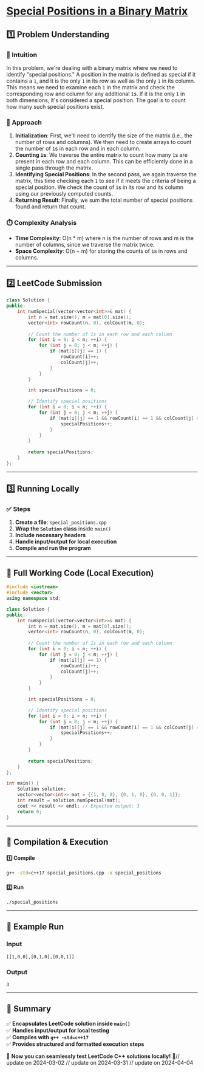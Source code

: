 # **[Special Positions in a Binary Matrix](https://leetcode.com/problems/special-positions-in-a-binary-matrix/description/)**  

## **1️⃣ Problem Understanding**  
### **📌 Intuition**  
In this problem, we're dealing with a binary matrix where we need to identify "special positions." A position in the matrix is defined as special if it contains a `1`, and it is the only `1` in its row as well as the only `1` in its column. This means we need to examine each `1` in the matrix and check the corresponding row and column for any additional `1`s. If it is the only `1` in both dimensions, it's considered a special position. The goal is to count how many such special positions exist.

### **🚀 Approach**  
1. **Initialization**: First, we'll need to identify the size of the matrix (i.e., the number of rows and columns). We then need to create arrays to count the number of `1`s in each row and in each column.
2. **Counting `1`s**: We traverse the entire matrix to count how many `1`s are present in each row and each column. This can be efficiently done in a single pass through the matrix.
3. **Identifying Special Positions**: In the second pass, we again traverse the matrix, this time checking each `1` to see if it meets the criteria of being a special position. We check the count of `1`s in its row and its column using our previously computed counts.
4. **Returning Result**: Finally, we sum the total number of special positions found and return that count.

### **⏱️ Complexity Analysis**  
- **Time Complexity**: O(n * m) where n is the number of rows and m is the number of columns, since we traverse the matrix twice.
- **Space Complexity**: O(n + m) for storing the counts of `1`s in rows and columns.

---  

## **2️⃣ LeetCode Submission**  
```cpp
class Solution {
public:
    int numSpecial(vector<vector<int>>& mat) {
        int n = mat.size(), m = mat[0].size();
        vector<int> rowCount(n, 0), colCount(m, 0);
        
        // Count the number of 1s in each row and each column
        for (int i = 0; i < n; ++i) {
            for (int j = 0; j < m; ++j) {
                if (mat[i][j] == 1) {
                    rowCount[i]++;
                    colCount[j]++;
                }
            }
        }

        int specialPositions = 0;

        // Identify special positions
        for (int i = 0; i < n; ++i) {
            for (int j = 0; j < m; ++j) {
                if (mat[i][j] == 1 && rowCount[i] == 1 && colCount[j] == 1) {
                    specialPositions++;
                }
            }
        }
        
        return specialPositions;
    }
};  
```  

---  

## **3️⃣ Running Locally**  
### **✅ Steps**  
1. **Create a file**: `special_positions.cpp`  
2. **Wrap the `Solution` class** inside `main()`  
3. **Include necessary headers**  
4. **Handle input/output for local execution**  
5. **Compile and run the program**  

---  

## **📝 Full Working Code (Local Execution)**  
```cpp
#include <iostream>
#include <vector>
using namespace std;

class Solution {
public:
    int numSpecial(vector<vector<int>>& mat) {
        int n = mat.size(), m = mat[0].size();
        vector<int> rowCount(n, 0), colCount(m, 0);
        
        // Count the number of 1s in each row and each column
        for (int i = 0; i < n; ++i) {
            for (int j = 0; j < m; ++j) {
                if (mat[i][j] == 1) {
                    rowCount[i]++;
                    colCount[j]++;
                }
            }
        }

        int specialPositions = 0;

        // Identify special positions
        for (int i = 0; i < n; ++i) {
            for (int j = 0; j < m; ++j) {
                if (mat[i][j] == 1 && rowCount[i] == 1 && colCount[j] == 1) {
                    specialPositions++;
                }
            }
        }
        
        return specialPositions;
    }
};

int main() {
    Solution solution;
    vector<vector<int>> mat = {{1, 0, 0}, {0, 1, 0}, {0, 0, 1}};
    int result = solution.numSpecial(mat);
    cout << result << endl; // Expected output: 3
    return 0;
}
```  

---  

## **🔧 Compilation & Execution**  
#### **1️⃣ Compile**  
```bash
g++ -std=c++17 special_positions.cpp -o special_positions
```  

#### **2️⃣ Run**  
```bash
./special_positions
```  

---  

## **🎯 Example Run**  
### **Input**  
```
[[1,0,0],[0,1,0],[0,0,1]]
```  
### **Output**  
```
3
```  

---  

## **📌 Summary**  
✅ **Encapsulates LeetCode solution inside `main()`**  
✅ **Handles input/output for local testing**  
✅ **Compiles with `g++ -std=c++17`**  
✅ **Provides structured and formatted execution steps**  

🚀 **Now you can seamlessly test LeetCode C++ solutions locally!** 🚀// update on 2024-03-02
// update on 2024-03-31
// update on 2024-04-04
